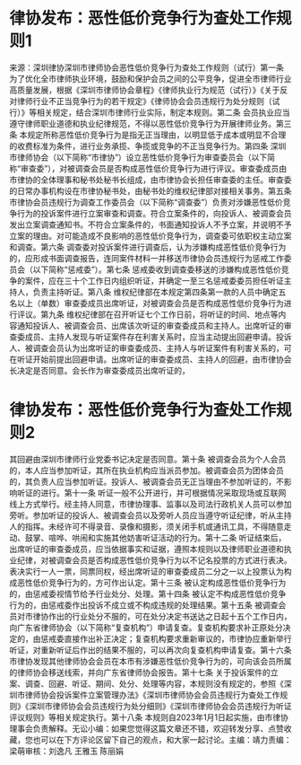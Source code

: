 # 律协发布：恶性低价竞争行为查处工作规则1

来源：深圳律协深圳市律师协会恶性低价竞争行为查处工作规则（试行）第一条 为了优化全市律师执业环境，鼓励和保护会员之间的公平竞争，促进全市律师行业高质量发展，根据《深圳市律师协会章程》《律师执业行为规范（试行）》《关于反对律师行业不正当竞争行为的若干规定》《律师协会会员违规行为处分规则（试行）》等相关规定，结合深圳市律师行业实际，制定本规则。第二条 会员执业应当遵守律师职业道德和执业纪律规范，不得以恶性低价竞争行为开展律师业务。第三条 本规定所称恶性低价竞争行为是指无正当理由，以明显低于成本或明显不合理的收费标准为条件，进行业务承揽、争揽或竞争的不正当竞争行为。第四条 深圳市律师协会（以下简称“市律协”）设立恶性低价竞争行为审查委员会（以下简称“审查委”），对被调查会员是否构成恶性低价竞争行为进行评议。审查委成员由市律协的全体理事和秘书处秘书长组成，由市律协会长担任审查委的主任。审查委的日常办事机构设在市律协秘书处，由秘书处的维权纪律部对接相关事务。第五条 市律协会员违规行为调查工作委员会（以下简称“调查委”）负责对涉嫌恶性低价竞争行为的投诉案件进行立案审查和调查。符合立案条件的，向投诉人、被调查会员发出立案调查通知书。不符合立案条件的，书面通知投诉人不予立案，并说明不予立案的理由。对可能造成不良影响的恶性低价竞争行为，调查委可依职权主动立案和调查。第六条 调查委对投诉案件进行调查后，认为涉嫌构成恶性低价竞争行为的，应形成书面调查报告，连同案件材料一并移送市律协会员违规行为惩戒工作委员会（以下简称“惩戒委”）。第七条 惩戒委收到调查委移送的涉嫌构成恶性低价竞争的案件，应在三十个工作日内组织听证，并确定一至三名惩戒委委员担任听证主持人，负责主持听证。第八条 维权纪律部在本规定第四条第一款的人员中确定五名以上（单数）审查委成员出席听证，对被调查会员是否构成恶性低价竞争行为进行评议。第九条 维权纪律部在召开听证七个工作日前，将听证的时间、地点等内容通知投诉人、被调查会员、出席该次听证的审查委成员和主持人。出席听证的审查委成员、主持人发现与听证案件存在利害关系时，应当主动提出回避申请。投诉人、被调查会员认为出席听证的审查委成员、主持人与听证案件有利害关系的，可在听证开始前提出回避申请。出席听证的审查委成员、主持人的回避，由市律协会长决定是否同意。会长作为审查委成员出席听证的，

# 律协发布：恶性低价竞争行为查处工作规则2

其回避由深圳市律师行业党委书记决定是否同意。第十条 被调查会员为个人会员的，本人应当参加听证，其所在执业机构应当派员参加。被调查会员为团体会员的，其负责人应当参加听证。投诉人、被调查会员无正当理由不参加听证的，不影响听证的进行。第十一条 听证一般不公开进行，并可根据情况采取现场或互联网线上方式举行。经主持人同意，市律协理事、监事以及司法行政机关人员可以参加旁听。参加听证的投诉人、被调查会员以及旁听人员应当遵守听证纪律，听从主持人的指挥。未经许可不得录音、录像和摄影，须关闭手机或通讯工具，不得随意走动、鼓掌、喧哗、哄闹和实施其他妨害听证活动的行为。第十二条 听证结束后，出席听证的审查委成员，应当依据事实和证据，遵照本规则以及律师职业道德和执业纪律，对被调查会员是否构成恶性低价竞争行为以不记名投票的方式进行表决。表决实行一人一票，同票同权，经出席听证的审查委成员二分之一以上投票认为构成恶性低价竞争行为的，方可作出认定。第十三条 被认定构成恶性低价竞争行为的，由惩戒委视情节给予行业处分、处理。第十四条 被认定不构成恶性低价竞争行为的，由惩戒委作出投诉不成立或不构成违规的处理结果。第十五条 被调查会员对市律协作出的行业处分不服的，可在处分决定书送达之日起十五个工作日内，向广东省律师协会（以下简称“复查机构”）申请复查。复查机构要求补正原处分决定的，由惩戒委直接作出补正决定；复查机构要求重新审议的，市律协应重新举行听证，对重新听证后作出的结果不服的，可以再次向复查机构申请复查。第十六条 市律协发现其他律师协会会员在本市有涉嫌恶性低价竞争行为的，可向该会员所属的律师协会移送线索，并向广东省律师协会报告。第十七条 关于投诉案件的立案、调查、回避、听证、期间、处分、处理等内容，本规则没有规定的，参照《深圳市律师协会投诉案件立案管理办法》《深圳市律师协会会员违规行为查处工作规则》《深圳市律师协会会员违规行为处分细则》《深圳市律师协会会员违规行为听证评议规则》等相关规定执行。第十八条 本规则自2023年1月1日起实施，由市律协理事会负责解释。无讼小编：如果您觉得这篇文章还不错，欢迎转发分享、点赞收藏，您也可以在下方评论区留下自己的观点，和大家一起讨论。主编：靖力责编：梁萌审核：刘逸凡 王雅玉 陈丽娟

